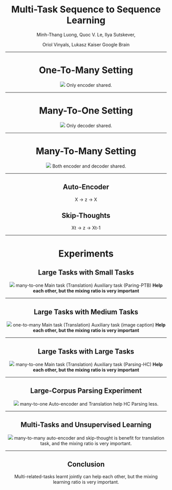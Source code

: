 # <center>Multi-Task Sequence to Sequence Learning
<center>Minh-Thang Luong, Quoc V. Le, Ilya Sutskever, 

Oriol Vinyals, Lukasz Kaiser
Google Brain

---
# One-To-Many Setting
![](figure1.PNG)
Only encoder shared.

---
# Many-To-One Setting
![](figure2.PNG)
Only decoder shared.

---
# Many-To-Many Setting
![](figure3.PNG)
Both encoder and decoder shared.

---

## Auto-Encoder
X -> z -> X

## Skip-Thoughts
Xt -> z -> Xt-1

---
# Experiments
## Large Tasks with Small Tasks
![](ex1.PNG)
many-to-one
Main task (Translation)
Auxiliary task (Paring-PTB)
**Help each other, but the mixing ratio is very important**

---
## Large Tasks with Medium Tasks
![](ex2.PNG)
one-to-many
Main task (Translation)
Auxiliary task (image caption)
**Help each other, but the mixing ratio is very important**

---
## Large Tasks with Large Tasks
![](ex3.PNG)
many-to-one
Main task (Translation)
Auxiliary task (Parsing-HC)
**Help each other, but the mixing ratio is very important**

---
## Large-Corpus Parsing Experiment
![](ex4.PNG)
many-to-one
Auto-encoder and Translation help HC Parsing less.

---
## Multi-Tasks and Unsupervised Learning
![](ex5.PNG)
many-to-many
auto-encoder and skip-thought is benefit for translation task, and the mixing ratio is very important.

---
## Conclusion
Multi-related-tasks learnt jointly can help each other, but the mixing learning ratio is very important.



